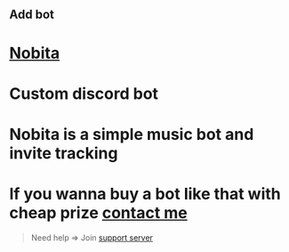 ## Add bot
# [Nobita](https://discord.com/oauth2/authorize?client_id=627531554255798282&scope=bot&permissions=2147351783)
# Custom discord bot
# Nobita is a simple music bot and invite tracking
# If you wanna buy a bot like that with cheap prize [contact me](https://discord.gg/zCmChpX)
>  Need help => Join [support server](https://discord.gg/zCmChpX) 
